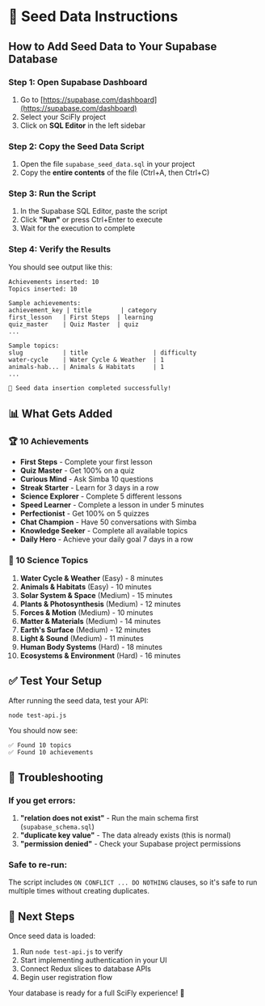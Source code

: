 # 🌱 Seed Data Instructions

## How to Add Seed Data to Your Supabase Database

### Step 1: Open Supabase Dashboard
1. Go to [https://supabase.com/dashboard](https://supabase.com/dashboard)
2. Select your SciFly project
3. Click on **SQL Editor** in the left sidebar

### Step 2: Copy the Seed Data Script
1. Open the file `supabase_seed_data.sql` in your project
2. Copy the **entire contents** of the file (Ctrl+A, then Ctrl+C)

### Step 3: Run the Script
1. In the Supabase SQL Editor, paste the script
2. Click **"Run"** or press Ctrl+Enter to execute
3. Wait for the execution to complete

### Step 4: Verify the Results
You should see output like this:
```
Achievements inserted: 10
Topics inserted: 10

Sample achievements:
achievement_key | title        | category
first_lesson   | First Steps  | learning
quiz_master    | Quiz Master  | quiz
...

Sample topics:
slug           | title                  | difficulty
water-cycle    | Water Cycle & Weather  | 1
animals-hab... | Animals & Habitats     | 1
...

🎉 Seed data insertion completed successfully!
```

## 📊 What Gets Added

### 🏆 10 Achievements
- **First Steps** - Complete your first lesson
- **Quiz Master** - Get 100% on a quiz  
- **Curious Mind** - Ask Simba 10 questions
- **Streak Starter** - Learn for 3 days in a row
- **Science Explorer** - Complete 5 different lessons
- **Speed Learner** - Complete a lesson in under 5 minutes
- **Perfectionist** - Get 100% on 5 quizzes
- **Chat Champion** - Have 50 conversations with Simba
- **Knowledge Seeker** - Complete all available topics
- **Daily Hero** - Achieve your daily goal 7 days in a row

### 🔬 10 Science Topics
1. **Water Cycle & Weather** (Easy) - 8 minutes
2. **Animals & Habitats** (Easy) - 10 minutes  
3. **Solar System & Space** (Medium) - 15 minutes
4. **Plants & Photosynthesis** (Medium) - 12 minutes
5. **Forces & Motion** (Medium) - 10 minutes
6. **Matter & Materials** (Medium) - 14 minutes
7. **Earth's Surface** (Medium) - 12 minutes
8. **Light & Sound** (Medium) - 11 minutes
9. **Human Body Systems** (Hard) - 18 minutes
10. **Ecosystems & Environment** (Hard) - 16 minutes

## ✅ Test Your Setup

After running the seed data, test your API:

```bash
node test-api.js
```

You should now see:
```
✅ Found 10 topics
✅ Found 10 achievements
```

## 🔧 Troubleshooting

### If you get errors:
1. **"relation does not exist"** - Run the main schema first (`supabase_schema.sql`)
2. **"duplicate key value"** - The data already exists (this is normal)
3. **"permission denied"** - Check your Supabase project permissions

### Safe to re-run:
The script includes `ON CONFLICT ... DO NOTHING` clauses, so it's safe to run multiple times without creating duplicates.

## 🚀 Next Steps

Once seed data is loaded:
1. Run `node test-api.js` to verify
2. Start implementing authentication in your UI
3. Connect Redux slices to database APIs
4. Begin user registration flow

Your database is ready for a full SciFly experience! 🎉 